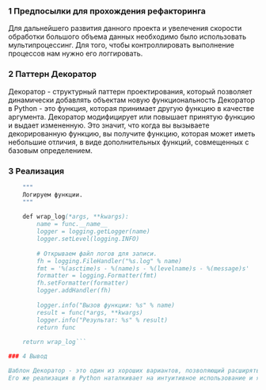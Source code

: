 ### 1 Предпосылки для прохождения рефакторинга
Для дальнейшего развития данного проекта и увелечения скорости обработки большого объема данных необходимо было использовать мультипроцессинг.
Для того, чтобы контроллировать выполнение процессов нам нужно его логгировать.


### 2 Паттерн Декоратор
Декоратор - структурный паттерн проектирования, который позволяет динамически добавлять объектам новую функциональность
Декоратор в Python - это функция, которая принимает другую функцию в качестве аргумента. Декоратор модифицирует или повышает принятую функцию и выдает измененную. Это значит, что когда вы вызываете декорированную функцию, вы получите функцию, которая может иметь небольшие отличия, в виде дополнительных функций, совмещенных с базовым определением. 

### 3 Реализация 

```def log(func):
    """
    Логируем функции.
    """
    
    def wrap_log(*args, **kwargs):
        name = func.__name__
        logger = logging.getLogger(name)
        logger.setLevel(logging.INFO)
    
        # Открываем файл логов для записи.
        fh = logging.FileHandler("%s.log" % name)
        fmt = '%(asctime)s - %(name)s - %(levelname)s - %(message)s'
        formatter = logging.Formatter(fmt)
        fh.setFormatter(formatter)
        logger.addHandler(fh)
        
        logger.info("Вызов функции: %s" % name)
        result = func(*args, **kwargs)
        logger.info("Результат: %s" % result)
        return func
    
    return wrap_log```

### 4 Вывод

Шаблон Декоратор - это один из хороших вариантов, позволяющий расширять функциональность без использования наследования.
Его же реализация в Python наталкивает на интуитивное использование и является хорошим примером реализации шаблонов в стандартах языка.

